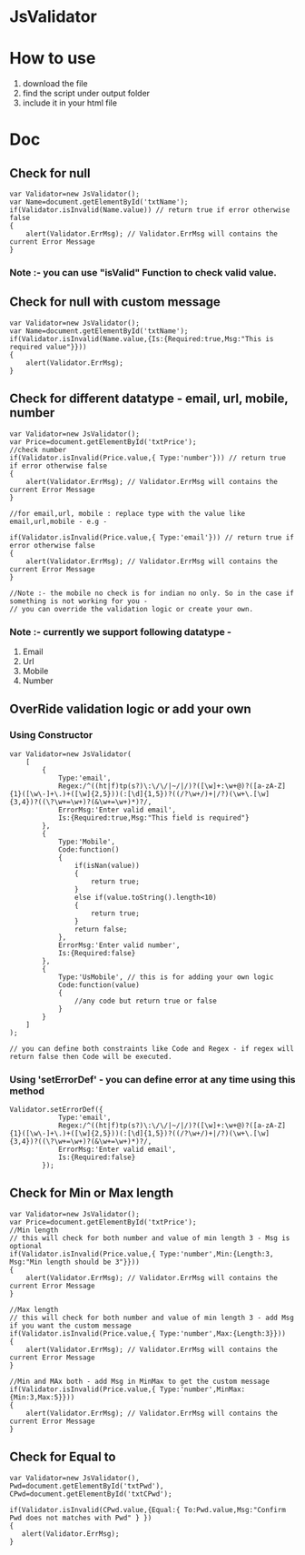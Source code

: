# JsValidator

# How to use 
1. download the file
2. find the script under output folder
3. include it in your html file

# Doc

## Check for null
```
var Validator=new JsValidator();
var Name=document.getElementById('txtName');
if(Validator.isInvalid(Name.value)) // return true if error otherwise false
{
    alert(Validator.ErrMsg); // Validator.ErrMsg will contains the current Error Message
}

```
### Note :-  you can use "isValid" Function to check valid value.

## Check for null with custom message

```
var Validator=new JsValidator();
var Name=document.getElementById('txtName');
if(Validator.isInvalid(Name.value,{Is:{Required:true,Msg:"This is required value"}})) 
{
    alert(Validator.ErrMsg); 
}

```

## Check for different datatype -  email, url, mobile, number
```
var Validator=new JsValidator();
var Price=document.getElementById('txtPrice');
//check number
if(Validator.isInvalid(Price.value,{ Type:'number'})) // return true if error otherwise false
{
    alert(Validator.ErrMsg); // Validator.ErrMsg will contains the current Error Message
}

//for email,url, mobile : replace type with the value like email,url,mobile - e.g -

if(Validator.isInvalid(Price.value,{ Type:'email'})) // return true if error otherwise false
{
    alert(Validator.ErrMsg); // Validator.ErrMsg will contains the current Error Message
}

//Note :- the mobile no check is for indian no only. So in the case if something is not working for you - 
// you can override the validation logic or create your own.

```
### Note :- currently we support following datatype -
1. Email
2. Url
3. Mobile
4. Number

## OverRide validation logic or add your own

### Using Constructor
```
var Validator=new JsValidator(
    [
        {
            Type:'email',
            Regex:/^((ht|f)tp(s?)\:\/\/|~/|/)?([\w]+:\w+@)?([a-zA-Z]{1}([\w\-]+\.)+([\w]{2,5}))(:[\d]{1,5})?((/?\w+/)+|/?)(\w+\.[\w]{3,4})?((\?\w+=\w+)?(&\w+=\w+)*)?/,
            ErrorMsg:'Enter valid email',
            Is:{Required:true,Msg:"This field is required"}
        },
        {
            Type:'Mobile',
            Code:function()
            {
                if(isNan(value))
                {
                    return true;
                }
                else if(value.toString().length<10)
                {
                    return true;
                }
                return false;
            },
            ErrorMsg:'Enter valid number',
            Is:{Required:false}
        },
        {
            Type:'UsMobile', // this is for adding your own logic
            Code:function(value)
            {
                //any code but return true or false
            }
        }
    ]
);

// you can define both constraints like Code and Regex - if regex will return false then Code will be executed.

```
### Using 'setErrorDef' - you can define error at any time using this method

```
Validator.setErrorDef({
            Type:'email',
            Regex:/^((ht|f)tp(s?)\:\/\/|~/|/)?([\w]+:\w+@)?([a-zA-Z]{1}([\w\-]+\.)+([\w]{2,5}))(:[\d]{1,5})?((/?\w+/)+|/?)(\w+\.[\w]{3,4})?((\?\w+=\w+)?(&\w+=\w+)*)?/,
            ErrorMsg:'Enter valid email',
            Is:{Required:false}
        });

```

## Check for Min or Max length
```
var Validator=new JsValidator();
var Price=document.getElementById('txtPrice');
//Min length
// this will check for both number and value of min length 3 - Msg is optional
if(Validator.isInvalid(Price.value,{ Type:'number',Min:{Length:3, Msg:"Min length should be 3"}})) 
{
    alert(Validator.ErrMsg); // Validator.ErrMsg will contains the current Error Message
}

//Max length
// this will check for both number and value of min length 3 - add Msg if you want the custom message
if(Validator.isInvalid(Price.value,{ Type:'number',Max:{Length:3}})) 
{
    alert(Validator.ErrMsg); // Validator.ErrMsg will contains the current Error Message
}

//Min and MAx both - add Msg in MinMax to get the custom message
if(Validator.isInvalid(Price.value,{ Type:'number',MinMax:{Min:3,Max:5}}))
{
    alert(Validator.ErrMsg); // Validator.ErrMsg will contains the current Error Message
}

```
## Check for Equal to

```
var Validator=new JsValidator(),
Pwd=document.getElementById('txtPwd'),
CPwd=document.getElementById('txtCPwd');

if(Validator.isInvalid(CPwd.value,{Equal:{ To:Pwd.value,Msg:"Confirm Pwd does not matches with Pwd" } })
{
   alert(Validator.ErrMsg);
}

```

